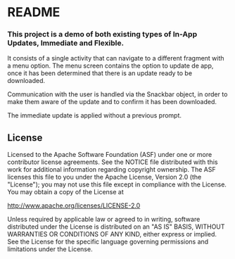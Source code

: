 # README

### This project is a demo of both existing types of In-App Updates, Immediate and Flexible.

It consists of a single activity that can navigate to a different fragment with a menu option.
The menu screen contains the option to update de app, once it has been determined that there is an update ready to be downloaded.

Communication with the user is handled via the Snackbar object, in order to make them aware of the update and to confirm it has been downloaded.

The immediate update is applied without a previous prompt.



## License
Licensed to the Apache Software Foundation (ASF) under one or more contributor license agreements. See the NOTICE file distributed with this work for additional information regarding copyright ownership. The ASF licenses this file to you under the Apache License, Version 2.0 (the "License"); you may not use this file except in compliance with the License. You may obtain a copy of the License at

http://www.apache.org/licenses/LICENSE-2.0

Unless required by applicable law or agreed to in writing, software distributed under the License is distributed on an "AS IS" BASIS, WITHOUT WARRANTIES OR CONDITIONS OF ANY KIND, either express or implied. See the License for the specific language governing permissions and limitations under the License.

